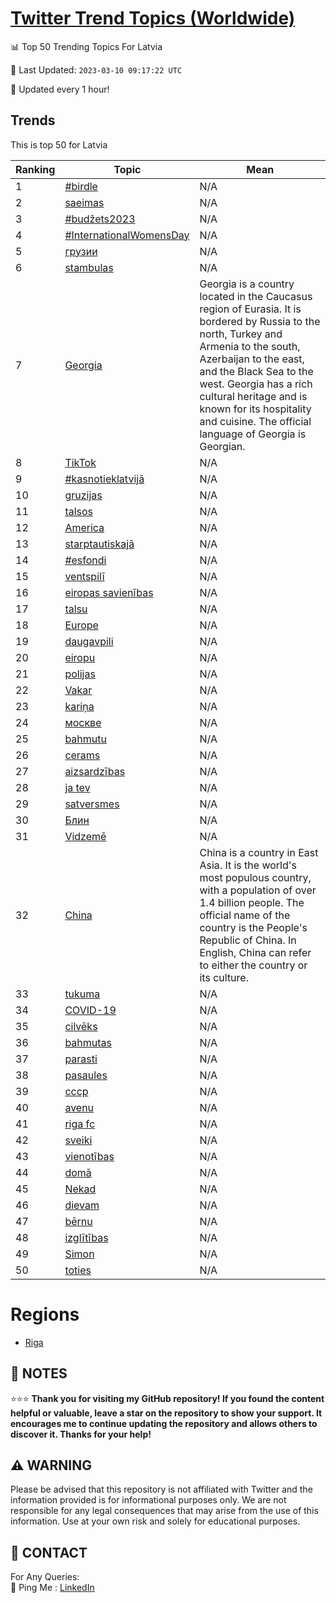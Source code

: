 [Twitter Trend Topics (Worldwide)](https://github.com/ErcinDedeoglu/Twitter-Trend-Topics)
==========


📊 Top 50 Trending Topics For Latvia

📆 Last Updated: `2023-03-10 09:17:22 UTC`

🔧 Updated every 1 hour!


## Trends

This is top 50 for Latvia

| Ranking | Topic | Mean |
| ------- | ------------ | ------------ |
| 1 | [#birdle](http://twitter.com/search?q=%23birdle) | N/A |
| 2 | [saeimas](http://twitter.com/search?q=saeimas) | N/A |
| 3 | [#budžets2023](http://twitter.com/search?q=%23bud%c5%beets2023) | N/A |
| 4 | [#InternationalWomensDay](http://twitter.com/search?q=%23InternationalWomensDay) | N/A |
| 5 | [грузии](http://twitter.com/search?q=%d0%b3%d1%80%d1%83%d0%b7%d0%b8%d0%b8) | N/A |
| 6 | [stambulas](http://twitter.com/search?q=stambulas) | N/A |
| 7 | [Georgia](http://twitter.com/search?q=Georgia) | Georgia is a country located in the Caucasus region of Eurasia. It is bordered by Russia to the north, Turkey and Armenia to the south, Azerbaijan to the east, and the Black Sea to the west. Georgia has a rich cultural heritage and is known for its hospitality and cuisine. The official language of Georgia is Georgian. |
| 8 | [TikTok](http://twitter.com/search?q=TikTok) | N/A |
| 9 | [#kasnotieklatvijā](http://twitter.com/search?q=%23kasnotieklatvij%c4%81) | N/A |
| 10 | [gruzijas](http://twitter.com/search?q=gruzijas) | N/A |
| 11 | [talsos](http://twitter.com/search?q=talsos) | N/A |
| 12 | [America](http://twitter.com/search?q=America) | N/A |
| 13 | [starptautiskajā](http://twitter.com/search?q=starptautiskaj%c4%81) | N/A |
| 14 | [#esfondi](http://twitter.com/search?q=%23esfondi) | N/A |
| 15 | [ventspilī](http://twitter.com/search?q=ventspil%c4%ab) | N/A |
| 16 | [eiropas savienības](http://twitter.com/search?q=eiropas+savien%c4%abbas) | N/A |
| 17 | [talsu](http://twitter.com/search?q=talsu) | N/A |
| 18 | [Europe](http://twitter.com/search?q=Europe) | N/A |
| 19 | [daugavpili](http://twitter.com/search?q=daugavpili) | N/A |
| 20 | [eiropu](http://twitter.com/search?q=eiropu) | N/A |
| 21 | [polijas](http://twitter.com/search?q=polijas) | N/A |
| 22 | [Vakar](http://twitter.com/search?q=Vakar) | N/A |
| 23 | [kariņa](http://twitter.com/search?q=kari%c5%86a) | N/A |
| 24 | [москве](http://twitter.com/search?q=%d0%bc%d0%be%d1%81%d0%ba%d0%b2%d0%b5) | N/A |
| 25 | [bahmutu](http://twitter.com/search?q=bahmutu) | N/A |
| 26 | [cerams](http://twitter.com/search?q=cerams) | N/A |
| 27 | [aizsardzības](http://twitter.com/search?q=aizsardz%c4%abbas) | N/A |
| 28 | [ja tev](http://twitter.com/search?q=ja+tev) | N/A |
| 29 | [satversmes](http://twitter.com/search?q=satversmes) | N/A |
| 30 | [Блин](http://twitter.com/search?q=%d0%91%d0%bb%d0%b8%d0%bd) | N/A |
| 31 | [Vidzemē](http://twitter.com/search?q=Vidzem%c4%93) | N/A |
| 32 | [China](http://twitter.com/search?q=China) | China is a country in East Asia. It is the world's most populous country, with a population of over 1.4 billion people. The official name of the country is the People's Republic of China. In English, China can refer to either the country or its culture. |
| 33 | [tukuma](http://twitter.com/search?q=tukuma) | N/A |
| 34 | [COVID-19](http://twitter.com/search?q=COVID-19) | N/A |
| 35 | [cilvēks](http://twitter.com/search?q=cilv%c4%93ks) | N/A |
| 36 | [bahmutas](http://twitter.com/search?q=bahmutas) | N/A |
| 37 | [parasti](http://twitter.com/search?q=parasti) | N/A |
| 38 | [pasaules](http://twitter.com/search?q=pasaules) | N/A |
| 39 | [ссср](http://twitter.com/search?q=%d1%81%d1%81%d1%81%d1%80) | N/A |
| 40 | [avenu](http://twitter.com/search?q=avenu) | N/A |
| 41 | [riga fc](http://twitter.com/search?q=riga+fc) | N/A |
| 42 | [sveiki](http://twitter.com/search?q=sveiki) | N/A |
| 43 | [vienotības](http://twitter.com/search?q=vienot%c4%abbas) | N/A |
| 44 | [domā](http://twitter.com/search?q=dom%c4%81) | N/A |
| 45 | [Nekad](http://twitter.com/search?q=Nekad) | N/A |
| 46 | [dievam](http://twitter.com/search?q=dievam) | N/A |
| 47 | [bērnu](http://twitter.com/search?q=b%c4%93rnu) | N/A |
| 48 | [izglītības](http://twitter.com/search?q=izgl%c4%abt%c4%abbas) | N/A |
| 49 | [Simon](http://twitter.com/search?q=Simon) | N/A |
| 50 | [toties](http://twitter.com/search?q=toties) | N/A |



# Regions

* [Riga](</Latvia/Riga.md>)



## 📝 NOTES

⭐⭐⭐ **Thank you for visiting my GitHub repository! If you found the content helpful or valuable, leave a star on the repository to show your support. It encourages me to continue updating the repository and allows others to discover it. Thanks for your help!**


## ⚠️ WARNING

Please be advised that this repository is not affiliated with Twitter and the information provided is for informational purposes only. We are not responsible for any legal consequences that may arise from the use of this information. Use at your own risk and solely for educational purposes.


## 📨 CONTACT

 For Any Queries:  
            🏓 Ping Me : [LinkedIn](https://www.linkedin.com/in/ercindedeoglu/)
